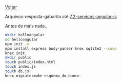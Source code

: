 [Voltar](../README.md)

Arquivos-resposta-gabarito até [7.2-servicos-angular-js](../7.2-servicos-angular-js/README.md)

Antes de mais nada..

```bash
mkdir helloangular
cd helloangular
npm init -y
npm install express body-parser knex sqlite3 --save
knex init
mkdir public
touch public/index.html
touch index.js
touch db.js
knex migrate:make esquema_do_banco
```

